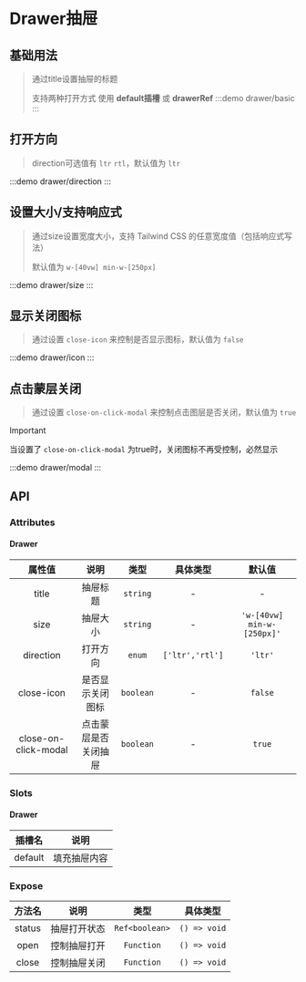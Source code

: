 # Drawer抽屉

## 基础用法
> 通过title设置抽屉的标题
>>
> 支持两种打开方式 使用 **default插槽** 或 **drawerRef** 
:::demo drawer/basic
:::

## 打开方向 
>  direction可选值有 `ltr` `rtl`，默认值为 `ltr`

:::demo drawer/direction
:::

## 设置大小/支持响应式
> 通过size设置宽度大小，支持 Tailwind CSS 的任意宽度值（包括响应式写法）
> >
> 默认值为 `w-[40vw] min-w-[250px]` 


:::demo drawer/size
:::

## 显示关闭图标

>通过设置 `close-icon` 来控制是否显示图标，默认值为 `false`

:::demo drawer/icon
:::


## 点击蒙层关闭
>通过设置 `close-on-click-modal` 来控制点击图层是否关闭，默认值为 `true`


> [!IMPORTANT]
> 当设置了 `close-on-click-modal` 为true时，关闭图标不再受控制，必然显示

:::demo drawer/modal
:::


## API

### Attributes

#### Drawer
|        属性值        |         说明         |   类型    |    具体类型     |           默认值           |
| :------------------: | :------------------: | :-------: | :-------------: | :------------------------: |
|        title         |       抽屉标题       | `string`  |        -        |             -              |
|         size         |       抽屉大小       | `string`  |        -        | `'w-[40vw] min-w-[250px]'` |
|      direction       |       打开方向       |  `enum`   | `['ltr','rtl']` |          `'ltr'`           |
|      close-icon      |   是否显示关闭图标   | `boolean` |        -        |          `false`           |
| close-on-click-modal | 点击蒙层是否关闭抽屉 | `boolean` |        -        |           `true`           |

### Slots

#### Drawer
| 插槽名  |     说明     |
| :-----: | :----------: |
| default | 填充抽屉内容 |

### Expose
| 方法名 |     说明     |      类型      |   具体类型   |
| :----: | :----------: | :------------: | :----------: |
| status | 抽屉打开状态 | `Ref<boolean>` | `() => void` |
|  open  | 控制抽屉打开 |   `Function`   | `() => void` |
| close  | 控制抽屉关闭 |   `Function`   | `() => void` |